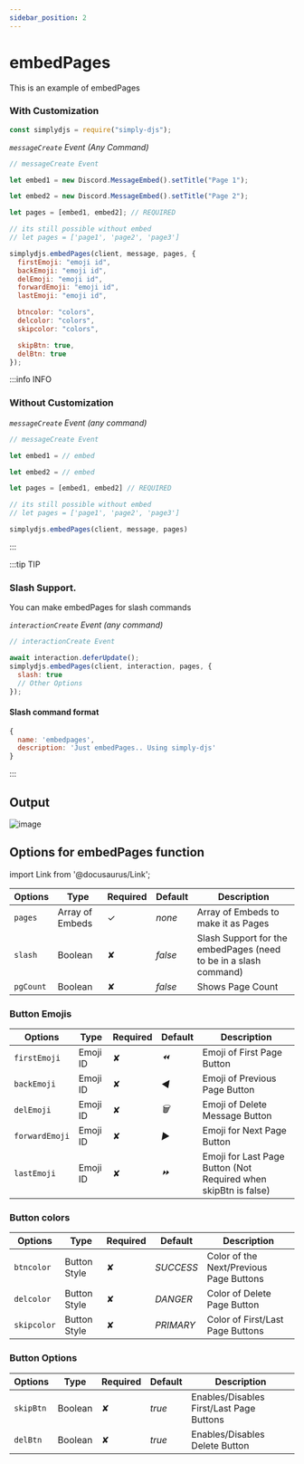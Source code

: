 ```yaml
---
sidebar_position: 2
---
```


# embedPages

This is an example of embedPages

### With Customization

```js
const simplydjs = require("simply-djs");
```

_`messageCreate` Event (Any Command)_

```js
// messageCreate Event

let embed1 = new Discord.MessageEmbed().setTitle("Page 1");

let embed2 = new Discord.MessageEmbed().setTitle("Page 2");

let pages = [embed1, embed2]; // REQUIRED

// its still possible without embed
// let pages = ['page1', 'page2', 'page3']

simplydjs.embedPages(client, message, pages, {
  firstEmoji: "emoji id",
  backEmoji: "emoji id",
  delEmoji: "emoji id",
  forwardEmoji: "emoji id",
  lastEmoji: "emoji id",

  btncolor: "colors",
  delcolor: "colors",
  skipcolor: "colors",

  skipBtn: true,
  delBtn: true
});
```

:::info INFO

### Without Customization

_`messageCreate` Event (any command)_

```js
// messageCreate Event

let embed1 = // embed

let embed2 = // embed

let pages = [embed1, embed2] // REQUIRED

// its still possible without embed
// let pages = ['page1', 'page2', 'page3']

simplydjs.embedPages(client, message, pages)
```

:::

:::tip TIP

### Slash Support.

You can make embedPages for slash commands

_`interactionCreate` Event (any command)_

```js
// interactionCreate Event

await interaction.deferUpdate();
simplydjs.embedPages(client, interaction, pages, {
  slash: true
  // Other Options
});
```

#### Slash command format

```js
{
  name: 'embedpages',
  description: 'Just embedPages.. Using simply-djs'
}
```

:::

## Output

![image](https://user-images.githubusercontent.com/71836991/127869308-72817b88-a41a-4e46-af2b-5e556bafafa3.png)

## Options for embedPages function

import Link from '@docusaurus/Link';

<div style={{textAlign: 'center'}}>

| Options   | Type                                                                                                                     | Required | Default | Description                                                      |
| --------- | ------------------------------------------------------------------------------------------------------------------------ | -------- | ------- | ---------------------------------------------------------------- |
| `pages`   | <Link to="https://developer.mozilla.org/en-US/docs/Web/JavaScript/Reference/Global_Objects/Array">Array of Embeds</Link> | ✓        | _none_  | Array of Embeds to make it as Pages                              |
| `slash`   | <Link to="https://developer.mozilla.org/en-US/docs/Web/JavaScript/Reference/Global_Objects/Boolean">Boolean</Link>       | ✘        | _false_ | Slash Support for the embedPages (need to be in a slash command) |
| `pgCount` | <Link to="https://developer.mozilla.org/en-US/docs/Web/JavaScript/Reference/Global_Objects/Boolean">Boolean</Link>       | ✘        | _false_ | Shows Page Count                                                 |

</div>

### Button Emojis

<div style={{textAlign: 'center'}}>

| Options        | Type                                                                             | Required | Default | Description                                                     |
| -------------- | -------------------------------------------------------------------------------- | -------- | ------- | --------------------------------------------------------------- |
| `firstEmoji`   | <Link to="https://discord.js.org/#/docs/main/stable/class/Emoji">Emoji ID</Link> | ✘        | _⏪_    | Emoji of First Page Button                                      |
| `backEmoji`    | <Link to="https://discord.js.org/#/docs/main/stable/class/Emoji">Emoji ID</Link> | ✘        | _◀️_    | Emoji of Previous Page Button                                   |
| `delEmoji`     | <Link to="https://discord.js.org/#/docs/main/stable/class/Emoji">Emoji ID</Link> | ✘        | _🗑️_    | Emoji of Delete Message Button                                  |
| `forwardEmoji` | <Link to="https://discord.js.org/#/docs/main/stable/class/Emoji">Emoji ID</Link> | ✘        | _▶️_    | Emoji for Next Page Button                                      |
| `lastEmoji`    | <Link to="https://discord.js.org/#/docs/main/stable/class/Emoji">Emoji ID</Link> | ✘        | _⏩_    | Emoji for Last Page Button (Not Required when skipBtn is false) |

</div>

### Button colors

| Options     | Type                                                                                                | Required | Default   | Description                             |
| ----------- | --------------------------------------------------------------------------------------------------- | -------- | --------- | --------------------------------------- |
| `btncolor`  | <Link to="https://discord.js.org/#/docs/main/stable/typedef/MessageButtonStyle">Button Style</Link> | ✘        | _SUCCESS_ | Color of the Next/Previous Page Buttons |
| `delcolor`  | <Link to="https://discord.js.org/#/docs/main/stable/typedef/MessageButtonStyle">Button Style</Link> | ✘        | _DANGER_  | Color of Delete Page Button             |
| `skipcolor` | <Link to="https://discord.js.org/#/docs/main/stable/typedef/MessageButtonStyle">Button Style</Link> | ✘        | _PRIMARY_ | Color of First/Last Page Buttons        |

### Button Options

| Options   | Type                                                                                                               | Required | Default | Description                              |
| --------- | ------------------------------------------------------------------------------------------------------------------ | -------- | ------- | ---------------------------------------- |
| `skipBtn` | <Link to="https://developer.mozilla.org/en-US/docs/Web/JavaScript/Reference/Global_Objects/Boolean">Boolean</Link> | ✘        | _true_  | Enables/Disables First/Last Page Buttons |
| `delBtn`  | <Link to="https://developer.mozilla.org/en-US/docs/Web/JavaScript/Reference/Global_Objects/Boolean">Boolean</Link> | ✘        | _true_  | Enables/Disables Delete Button           |
